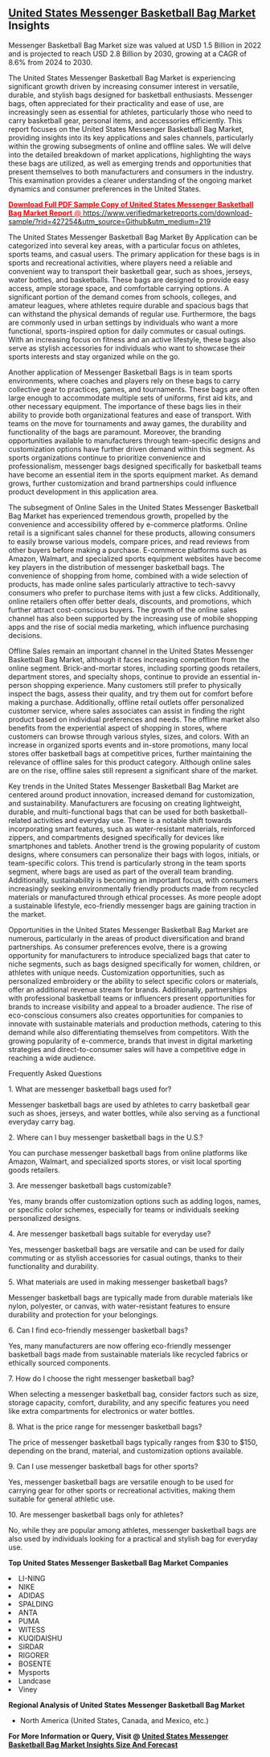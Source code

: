 <h2><a href="https://www.verifiedmarketreports.com/download-sample/?rid=427254&amp;utm_source=Github&amp;utm_medium=219" target="_blank">United States Messenger Basketball Bag Market</a> Insights</h2><p>Messenger Basketball Bag Market size was valued at USD 1.5 Billion in 2022 and is projected to reach USD 2.8 Billion by 2030, growing at a CAGR of 8.6% from 2024 to 2030.</p><p><p>The United States Messenger Basketball Bag Market is experiencing significant growth driven by increasing consumer interest in versatile, durable, and stylish bags designed for basketball enthusiasts. Messenger bags, often appreciated for their practicality and ease of use, are increasingly seen as essential for athletes, particularly those who need to carry basketball gear, personal items, and accessories efficiently. This report focuses on the United States Messenger Basketball Bag Market, providing insights into its key applications and sales channels, particularly within the growing subsegments of online and offline sales. We will delve into the detailed breakdown of market applications, highlighting the ways these bags are utilized, as well as emerging trends and opportunities that present themselves to both manufacturers and consumers in the industry. This examination provides a clearer understanding of the ongoing market dynamics and consumer preferences in the United States. <a href="#"><p><span class=""><span style="color: #ff0000;"><strong>Download Full PDF Sample Copy of United States Messenger Basketball Bag Market Report</strong> @ </span><a href="https://www.verifiedmarketreports.com/download-sample/?rid=427254&amp;utm_source=Github&amp;utm_medium=219" target="_blank">https://www.verifiedmarketreports.com/download-sample/?rid=427254&amp;utm_source=Github&amp;utm_medium=219</a></span></p></a></p> <p>The United States Messenger Basketball Bag Market By Application can be categorized into several key areas, with a particular focus on athletes, sports teams, and casual users. The primary application for these bags is in sports and recreational activities, where players need a reliable and convenient way to transport their basketball gear, such as shoes, jerseys, water bottles, and basketballs. These bags are designed to provide easy access, ample storage space, and comfortable carrying options. A significant portion of the demand comes from schools, colleges, and amateur leagues, where athletes require durable and spacious bags that can withstand the physical demands of regular use. Furthermore, the bags are commonly used in urban settings by individuals who want a more functional, sports-inspired option for daily commutes or casual outings. With an increasing focus on fitness and an active lifestyle, these bags also serve as stylish accessories for individuals who want to showcase their sports interests and stay organized while on the go. <p>Another application of Messenger Basketball Bags is in team sports environments, where coaches and players rely on these bags to carry collective gear to practices, games, and tournaments. These bags are often large enough to accommodate multiple sets of uniforms, first aid kits, and other necessary equipment. The importance of these bags lies in their ability to provide both organizational features and ease of transport. With teams on the move for tournaments and away games, the durability and functionality of the bags are paramount. Moreover, the branding opportunities available to manufacturers through team-specific designs and customization options have further driven demand within this segment. As sports organizations continue to prioritize convenience and professionalism, messenger bags designed specifically for basketball teams have become an essential item in the sports equipment market. As demand grows, further customization and brand partnerships could influence product development in this application area. <p>The subsegment of Online Sales in the United States Messenger Basketball Bag Market has experienced tremendous growth, propelled by the convenience and accessibility offered by e-commerce platforms. Online retail is a significant sales channel for these products, allowing consumers to easily browse various models, compare prices, and read reviews from other buyers before making a purchase. E-commerce platforms such as Amazon, Walmart, and specialized sports equipment websites have become key players in the distribution of messenger basketball bags. The convenience of shopping from home, combined with a wide selection of products, has made online sales particularly attractive to tech-savvy consumers who prefer to purchase items with just a few clicks. Additionally, online retailers often offer better deals, discounts, and promotions, which further attract cost-conscious buyers. The growth of the online sales channel has also been supported by the increasing use of mobile shopping apps and the rise of social media marketing, which influence purchasing decisions. <p>Offline Sales remain an important channel in the United States Messenger Basketball Bag Market, although it faces increasing competition from the online segment. Brick-and-mortar stores, including sporting goods retailers, department stores, and specialty shops, continue to provide an essential in-person shopping experience. Many customers still prefer to physically inspect the bags, assess their quality, and try them out for comfort before making a purchase. Additionally, offline retail outlets offer personalized customer service, where sales associates can assist in finding the right product based on individual preferences and needs. The offline market also benefits from the experiential aspect of shopping in stores, where customers can browse through various styles, sizes, and colors. With an increase in organized sports events and in-store promotions, many local stores offer basketball bags at competitive prices, further maintaining the relevance of offline sales for this product category. Although online sales are on the rise, offline sales still represent a significant share of the market. <p>Key trends in the United States Messenger Basketball Bag Market are centered around product innovation, increased demand for customization, and sustainability. Manufacturers are focusing on creating lightweight, durable, and multi-functional bags that can be used for both basketball-related activities and everyday use. There is a notable shift towards incorporating smart features, such as water-resistant materials, reinforced zippers, and compartments designed specifically for devices like smartphones and tablets. Another trend is the growing popularity of custom designs, where consumers can personalize their bags with logos, initials, or team-specific colors. This trend is particularly strong in the team sports segment, where bags are used as part of the overall team branding. Additionally, sustainability is becoming an important focus, with consumers increasingly seeking environmentally friendly products made from recycled materials or manufactured through ethical processes. As more people adopt a sustainable lifestyle, eco-friendly messenger bags are gaining traction in the market. <p>Opportunities in the United States Messenger Basketball Bag Market are numerous, particularly in the areas of product diversification and brand partnerships. As consumer preferences evolve, there is a growing opportunity for manufacturers to introduce specialized bags that cater to niche segments, such as bags designed specifically for women, children, or athletes with unique needs. Customization opportunities, such as personalized embroidery or the ability to select specific colors or materials, offer an additional revenue stream for brands. Additionally, partnerships with professional basketball teams or influencers present opportunities for brands to increase visibility and appeal to a broader audience. The rise of eco-conscious consumers also creates opportunities for companies to innovate with sustainable materials and production methods, catering to this demand while also differentiating themselves from competitors. With the growing popularity of e-commerce, brands that invest in digital marketing strategies and direct-to-consumer sales will have a competitive edge in reaching a wide audience. <p>Frequently Asked Questions</p> <p>1. What are messenger basketball bags used for?</p> <p>Messenger basketball bags are used by athletes to carry basketball gear such as shoes, jerseys, and water bottles, while also serving as a functional everyday carry bag.</p> <p>2. Where can I buy messenger basketball bags in the U.S.?</p> <p>You can purchase messenger basketball bags from online platforms like Amazon, Walmart, and specialized sports stores, or visit local sporting goods retailers.</p> <p>3. Are messenger basketball bags customizable?</p> <p>Yes, many brands offer customization options such as adding logos, names, or specific color schemes, especially for teams or individuals seeking personalized designs.</p> <p>4. Are messenger basketball bags suitable for everyday use?</p> <p>Yes, messenger basketball bags are versatile and can be used for daily commuting or as stylish accessories for casual outings, thanks to their functionality and durability.</p> <p>5. What materials are used in making messenger basketball bags?</p> <p>Messenger basketball bags are typically made from durable materials like nylon, polyester, or canvas, with water-resistant features to ensure durability and protection for your belongings.</p> <p>6. Can I find eco-friendly messenger basketball bags?</p> <p>Yes, many manufacturers are now offering eco-friendly messenger basketball bags made from sustainable materials like recycled fabrics or ethically sourced components.</p> <p>7. How do I choose the right messenger basketball bag?</p> <p>When selecting a messenger basketball bag, consider factors such as size, storage capacity, comfort, durability, and any specific features you need like extra compartments for electronics or water bottles.</p> <p>8. What is the price range for messenger basketball bags?</p> <p>The price of messenger basketball bags typically ranges from $30 to $150, depending on the brand, material, and customization options available.</p> <p>9. Can I use messenger basketball bags for other sports?</p> <p>Yes, messenger basketball bags are versatile enough to be used for carrying gear for other sports or recreational activities, making them suitable for general athletic use.</p> <p>10. Are messenger basketball bags only for athletes?</p> <p>No, while they are popular among athletes, messenger basketball bags are also used by individuals looking for a practical and stylish bag for everyday use.</p></p><p><strong>Top United States Messenger Basketball Bag Market Companies</strong></p><div data-test-id=""><p><li>LI-NING</li><li> NIKE</li><li> ADIDAS</li><li> SPALDING</li><li> ANTA</li><li> PUMA</li><li> WITESS</li><li> KUQIDAISHU</li><li> SIRDAR</li><li> RIGORER</li><li> BOSENTE</li><li> Mysports</li><li> Landcase</li><li> Viney</li></p><div><strong>Regional Analysis of&nbsp;United States Messenger Basketball Bag Market</strong></div><ul><li dir="ltr"><p dir="ltr">North America&nbsp;(United States, Canada, and Mexico, etc.)</p></li></ul><p><strong>For More Information or Query, Visit @&nbsp;</strong><strong><a href="https://www.verifiedmarketreports.com/product/messenger-basketball-bag-market/?utm_source=Github&amp;utm_medium=219" target="_blank">United States Messenger Basketball Bag Market Insights Size And Forecast</a></strong></p></div>
